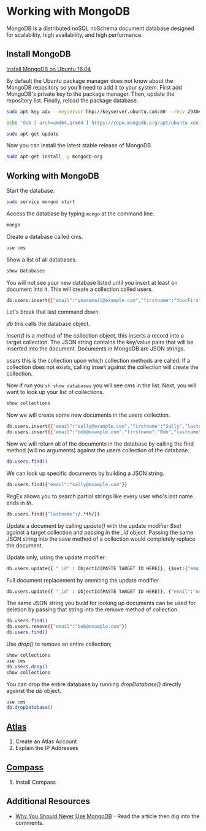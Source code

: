 # Working with MongoDB

MongoDB is a distributed noSQL noSchema document database designed for scalability, high availability, and high performance.

## Install MongoDB

[Install MongoDB on Ubuntu 16.04](https://docs.mongodb.com/manual/tutorial/install-mongodb-on-ubuntu/)

By default the Ubuntu package manager does not know about the MongoDB repository so you'll need to add it to your system. First add MongoDB's private key to the package manager. Then, update the repository list. Finally, reload the package database.

```sh
sudo apt-key adv --keyserver hkp://keyserver.ubuntu.com:80 --recv 2930ADAE8CAF5059EE73BB4B58712A2291FA4AD5

echo "deb [ arch=amd64,arm64 ] https://repo.mongodb.org/apt/ubuntu xenial/mongodb-org/3.6 multiverse" | sudo tee /etc/apt/sources.list.d/mongodb-org-3.6.list

sudo apt-get update
```

Now you can install the latest stable release of MongoDB.

```sh
sudo apt-get install -y mongodb-org
```


## Working with MongoDB

Start the database.

```sh
sudo service mongod start
```

Access the database by typing ```mongo``` at the command line.

```sh
mongo
```

Create a database called cms.

```sh
use cms
```

Show a list of all databases.

```sh
show Databases
```

You will not see your new database listed until you insert at least on document into it. This will create a collection called users.

```sh
db.users.insert({"email":"youremail@example.com","firstname":"YourFirstName","lastname":"YourLastName"})
```

Let's break that last command down.

_db_ this calls the database object.

_insert()_ is a method of the collection object, this inserts a record into a target collection. The JSON string contains the key/value pairs that will be inserted into the document. Documents in MongoDB are JSON strings.

_users_ this is the collection upon which collection methods are called. If a collection does not exists, calling insert against the collection will create the collection.


Now if run you ```sh show databases``` you will see _cms_ in the list. Next, you will want to look up your list of collections.

```sh
show collections
```

Now we will create some new documents in the users collection.

```sh
db.users.insert({"email":"sally@example.com","firstname":"Sally","lastname":"Smith"})
db.users.insert({"email":"bob@example.com","firstname":"Bob","lastname":"Smith"})
```

Now we will return all of the documents in the database by calling the find method (will no arguments) against the users collection of the database.

```sh
db.users.find()
```

We can look up specific documents by building a JSON string.

```sh
db.users.find({"email":"sally@example.com"})
```

RegEx allows you to search partial strings like every user who's last name ends in _th_.

```sh
db.users.find({"lastname":/.*th/})
```

Update a document by calling _update()_ with the update modifier _$set_ against a target collection and passing in the *_id* object. Passing the same JSON string into the save method of a collection would completely replace the document.

Update only, using the update modifier.
```sh
db.users.update({ "_id" : ObjectId(PASTE TARGET ID HERE)}, {$set:{"email":"new@email.com"}})
```

Full document replacement by ommiting the update modifier
```sh
db.users.update({ "_id" : ObjectId(PASTE TARGET ID HERE)}, {"email":"new@email.com"})
```

The same JSON string you build for looking up documents can be used for deletion by passing that string into the remove method of collection.

```sh
db.users.find()
db.users.remove({"email":"bob@example.com"})
db.users.find()
```

Use _drop()_ to remove an entire collection;

```sh
show collections
use cms
db.users.drop()
show collections
```

You can drop the entire database by running _dropDatabase()_ directly against the _db_ object.
```sh
use cms
db.dropDatabase()
```

## [Atlas](https://www.mongodb.com/cloud/atlas)

1. Create an Atlas Account
2. Explain the IP Addresses

## [Compass](https://www.mongodb.com/products/compass)

1. Install Compass


## Additional Resources

* [Why You Should Never Use MongoDB](http://www.sarahmei.com/blog/2013/11/11/why-you-should-never-use-mongodb/) - Read the article then dig into the comments.
